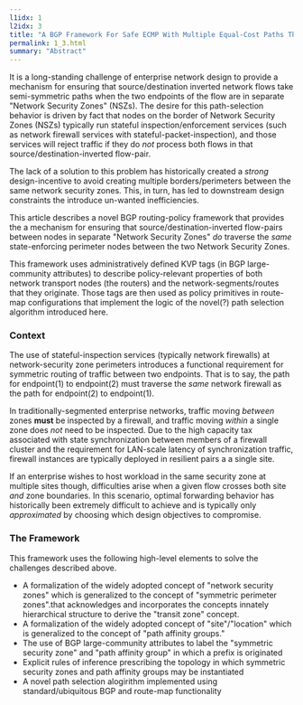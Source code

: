 ```yaml
---
l1idx: 1
l2idx: 3
title: "A BGP Framework For Safe ECMP With Multiple Equal-Cost Paths Through Multiple State-Enforcing Nodes"
permalink: 1_3.html
summary: "Abstract"
---
```


It is a long-standing challenge of enterprise network design to provide a mechanism for ensuring that source/destination inverted network flows take semi-symmetric paths when the two endpoints of the flow are in separate "Network Security Zones" (NSZs).  The desire for this path-selection behavior is driven by fact that nodes on the border of Network Security Zones (NSZs) typically run stateful inspection/enforcement services (such as network firewall services with stateful-packet-inspection), and those services will reject traffic if they do *not* process both flows in that source/destination-inverted flow-pair.

The lack of a solution to this problem has historically created a *strong* design-incentive to avoid creating multiple borders/perimeters between the same network security zones.  This, in turn, has led to downstream design constraints the introduce un-wanted inefficiencies.

This article describes a novel BGP routing-policy framework that provides the a mechanism for ensuring that source/destination-inverted flow-pairs between nodes in separate "Network Security Zones" *do* traverse the _same_ state-enforcing perimeter nodes between the two Network Security Zones.  

This framework uses administratively defined KVP tags (in BGP large-community attributes) to describe policy-relevant properties of both network transport nodes (the routers) and the network-segments/routes that they originate.  Those tags are then used as policy primitives in route-map configurations that implement the logic of the novel(?) path selection algorithm introduced here.

### Context

The use of stateful-inspection services (typically network firewalls) at network-security zone perimeters introduces a functional requirement for symmetric routing of traffic between two endpoints.  That is to say, the path for endpoint(1) to endpoint(2) must traverse the *same* network firewall as the path for endpoint(2) to endpoint(1).

In traditionally-segmented enterprise networks, traffic moving *between* zones **must** be inspected by a firewall, and traffic moving *within* a single zone does *not* need to be inspected.  Due to the high capacity tax associated with state synchronization between members of a firewall cluster and the requirement for LAN-scale latency of synchronization traffic, firewall instances are typically deployed in resilient pairs a a single site.

If an enterprise wishes to host workload in the same security zone at multiple sites though, difficulties arise when a given flow crosses both site *and* zone boundaries.  In this scenario, optimal forwarding behavior has historically been extremely difficult to achieve and is typically only *approximated* by choosing which design objectives to compromise.

### The Framework

This framework uses the following high-level elements to solve the challenges described above.

- A formalization of the widely adopted concept of "network security zones" which is generalized to the concept of "symmetric perimeter zones".that acknowledges and incorporates the concepts innately hierarchical structure to derive the "transit zone" concept.
- A formalization of the widely adopted concept of "site"/"location" which is generalized to the concept of "path affinity groups."
- The use of BGP large-community attributes to label the "symmetric security zone" and "path affinity group" in which a prefix is originated
- Explicit rules of inference prescribing the topology in which symmetric security zones and path affinity groups may be instantiated
- A novel path selection alogirithm implemented using standard/ubiquitous BGP and route-map functionality
